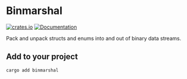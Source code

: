# Binmarshal
[![crates.io](https://img.shields.io/crates/v/binmarshal.svg)](https://crates.io/crates/binmarshal)
[![Documentation](https://docs.rs/binmarshal/badge.svg)](https://docs.rs/binmarshal)

Pack and unpack structs and enums into and out of binary data streams.

## Add to your project
```
cargo add binmarshal
```
